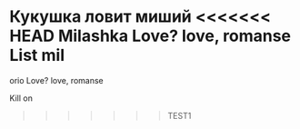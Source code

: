 Кукушка ловит миший
<<<<<<< HEAD
Milashka
Love? love, romanse
List
mil
=======
orio
Love? love, romanse

Kill on
>>>>>>> TEST1
